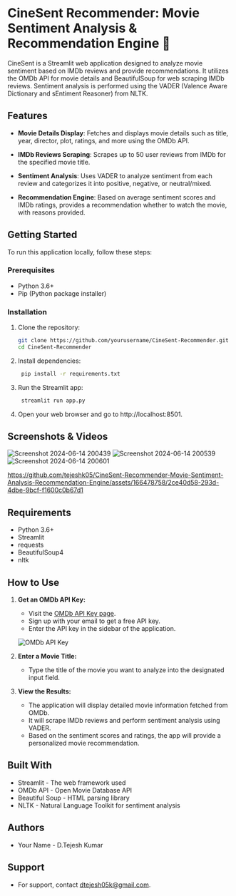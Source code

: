 # CineSent Recommender: Movie Sentiment Analysis & Recommendation Engine 🎥

CineSent is a Streamlit web application designed to analyze movie sentiment based on IMDb reviews and provide recommendations. It utilizes the OMDb API for movie details and BeautifulSoup for web scraping IMDb reviews. Sentiment analysis is performed using the VADER (Valence Aware Dictionary and sEntiment Reasoner) from NLTK.

## Features

- **Movie Details Display**: Fetches and displays movie details such as title, year, director, plot, ratings, and more using the OMDb API.
  
- **IMDb Reviews Scraping**: Scrapes up to 50 user reviews from IMDb for the specified movie title.
  
- **Sentiment Analysis**: Uses VADER to analyze sentiment from each review and categorizes it into positive, negative, or neutral/mixed.
  
- **Recommendation Engine**: Based on average sentiment scores and IMDb ratings, provides a recommendation whether to watch the movie, with reasons provided.

## Getting Started

To run this application locally, follow these steps:

### Prerequisites

- Python 3.6+
- Pip (Python package installer)

### Installation

1. Clone the repository:

   ```bash
   git clone https://github.com/yourusername/CineSent-Recommender.git
   cd CineSent-Recommender
   ```
2. Install dependencies:

   ```bash
    pip install -r requirements.txt

   ```
2. Run the Streamlit app:

   ```bash
    streamlit run app.py

   ```
4. Open your web browser and go to http://localhost:8501.

## Screenshots & Videos
![Screenshot 2024-06-14 200439](https://github.com/tejeshk05/CineSent-Recommender-Movie-Sentiment-Analysis-Recommendation-Engine/assets/166478758/6712ec7f-ec16-4161-8907-872f52b5d451)
![Screenshot 2024-06-14 200539](https://github.com/tejeshk05/CineSent-Recommender-Movie-Sentiment-Analysis-Recommendation-Engine/assets/166478758/8bee5221-2f00-45f2-825e-db07c8ee05f4)
![Screenshot 2024-06-14 200601](https://github.com/tejeshk05/CineSent-Recommender-Movie-Sentiment-Analysis-Recommendation-Engine/assets/166478758/af34a0b5-3f69-43a7-a9be-42e876310761)

https://github.com/tejeshk05/CineSent-Recommender-Movie-Sentiment-Analysis-Recommendation-Engine/assets/166478758/2ce40d58-293d-4dbe-9bcf-f1600c0b67d1

## Requirements
- Python 3.6+
- Streamlit
- requests
- BeautifulSoup4
- nltk

## How to Use

1. **Get an OMDb API Key:**
   - Visit the [OMDb API Key page](https://www.omdbapi.com/apikey.aspx).
   - Sign up with your email to get a free API key.
   - Enter the API key in the sidebar of the application.

   ![OMDb API Key](https://github.com/tejeshk05/CineSent-Recommender-Movie-Sentiment-Analysis-Recommendation-Engine/assets/166478758/692d9a35-d482-4f69-9534-1efeb5a3a81d)


2. **Enter a Movie Title:**
   - Type the title of the movie you want to analyze into the designated input field.

3. **View the Results:**
   - The application will display detailed movie information fetched from OMDb.
   - It will scrape IMDb reviews and perform sentiment analysis using VADER.
   - Based on the sentiment scores and ratings, the app will provide a personalized movie recommendation.

## Built With
- Streamlit - The web framework used
- OMDb API - Open Movie Database API
- Beautiful Soup - HTML parsing library
- NLTK - Natural Language Toolkit for sentiment analysis

## Authors
- Your Name - D.Tejesh Kumar

## Support
- For support, contact dtejesh05k@gmail.com.
 
   

